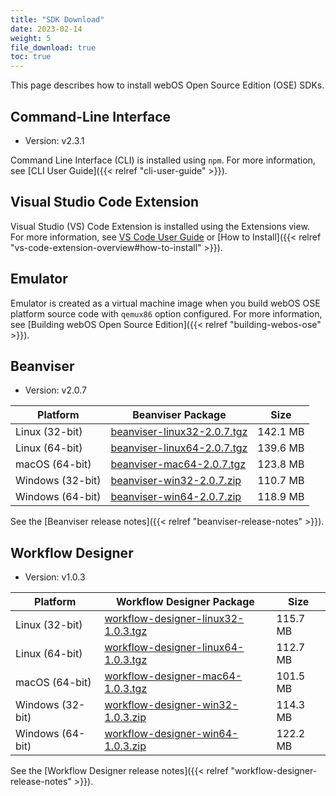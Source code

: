 ```yaml
---
title: "SDK Download"
date: 2023-02-14
weight: 5
file_download: true
toc: true
---
```


This page describes how to install webOS Open Source Edition (OSE) SDKs.

## Command-Line Interface

* Version: v2.3.1

Command Line Interface (CLI) is installed using `npm`. For more information, see [CLI User Guide]({{< relref "cli-user-guide" >}}).

## Visual Studio Code Extension

Visual Studio (VS) Code Extension is installed using the Extensions view. For more information, see [VS Code User Guide](https://code.visualstudio.com/docs/editor/extension-marketplace#_install-an-extension) or [How to Install]({{< relref "vs-code-extension-overview#how-to-install" >}}).

## Emulator 

Emulator is created as a virtual machine image when you build webOS OSE platform source code with `qemux86` option configured. For more information, see [Building webOS Open Source Edition]({{< relref "building-webos-ose" >}}).

## Beanviser

* Version: v2.0.7

|	Platform	|	Beanviser Package	|	Size	|
|-----------|-------------------|-------|
|	Linux (32-bit)	|	<a href="javascript:" onclick="file_dn('Beanviser', 'Linux', 'beanviser-linux32-2.0.7.tgz', 'https://webosose.s3.ap-northeast-2.amazonaws.com/tools/beanviser/v2.0.7/beanviser-linux32-2.0.7.tgz');">beanviser-linux32-2.0.7.tgz</a>	|	142.1 MB	|
|	Linux (64-bit)	|	<a href="javascript:" onclick="file_dn('Beanviser', 'Linux', 'beanviser-linux64-2.0.7.tgz', 'https://webosose.s3.ap-northeast-2.amazonaws.com/tools/beanviser/v2.0.7/beanviser-linux64-2.0.7.tgz');">beanviser-linux64-2.0.7.tgz</a>	|	139.6 MB	|
|	macOS (64-bit)	|	<a href="javascript:" onclick="file_dn('Beanviser', 'macOS', 'beanviser-mac64-2.0.7.tgz', 'https://webosose.s3.ap-northeast-2.amazonaws.com/tools/beanviser/v2.0.7/beanviser-mac64-2.0.7.tgz');">beanviser-mac64-2.0.7.tgz</a>	|	123.8 MB	|
|	Windows	(32-bit) |	<a href="javascript:" onclick="file_dn('Beanviser', 'Windows', 'beanviser-win32-2.0.7.zip', 'https://webosose.s3.ap-northeast-2.amazonaws.com/tools/beanviser/v2.0.7/beanviser-win32-2.0.7.zip');">beanviser-win32-2.0.7.zip</a>	|	110.7 MB	|
|	Windows	(64-bit) |	<a href="javascript:" onclick="file_dn('Beanviser', 'Windows', 'beanviser-win64-2.0.7.zip', 'https://webosose.s3.ap-northeast-2.amazonaws.com/tools/beanviser/v2.0.7/beanviser-win64-2.0.7.zip');">beanviser-win64-2.0.7.zip</a>	|	118.9 MB	|

See the [Beanviser release notes]({{< relref "beanviser-release-notes" >}}).

## Workflow Designer

* Version: v1.0.3

|	Platform	|	Workflow Designer Package	|	Size	|
|-----------------------|-------------------|-----------|
|	Linux (32-bit)	|	<a href="javascript:" onclick="file_dn('Workflow Designer', 'Linux', 'workflow-designer-linux32-1.0.3.tgz', 'https://webosose.s3.ap-northeast-2.amazonaws.com/tools/workflow-designer/v1.0.3/workflow-designer-linux32-1.0.3.tgz');">workflow-designer-linux32-1.0.3.tgz</a>	|	115.7 MB	|
|	Linux (64-bit)	|	<a href="javascript:" onclick="file_dn('Workflow Designer', 'Linux', 'workflow-designer-linux64-1.0.3.tgz', 'https://webosose.s3.ap-northeast-2.amazonaws.com/tools/workflow-designer/v1.0.3/workflow-designer-linux64-1.0.3.tgz');">workflow-designer-linux64-1.0.3.tgz</a>	|	112.7 MB	|
|	macOS (64-bit)	|	<a href="javascript:" onclick="file_dn('Workflow Designer', 'macOS', 'workflow-designer-mac64-1.0.3.tgz', 'https://webosose.s3.ap-northeast-2.amazonaws.com/tools/workflow-designer/v1.0.3/workflow-designer-mac64-1.0.3.tgz');">workflow-designer-mac64-1.0.3.tgz</a>	|	101.5 MB	|
|	Windows	(32-bit) |	<a href="javascript:" onclick="file_dn('Workflow Designer', 'Windows', 'workflow-designer-win32-1.0.3.zip', 'https://webosose.s3.ap-northeast-2.amazonaws.com/tools/workflow-designer/v1.0.3/workflow-designer-win32-1.0.3.zip');">workflow-designer-win32-1.0.3.zip</a>	|	114.3 MB	|
|	Windows	(64-bit) |	<a href="javascript:" onclick="file_dn('Workflow Designer', 'Windows', 'workflow-designer-win64-1.0.3.zip', 'https://webosose.s3.ap-northeast-2.amazonaws.com/tools/workflow-designer/v1.0.3/workflow-designer-win64-1.0.3.zip');">workflow-designer-win64-1.0.3.zip</a>	|	122.2 MB	|

See the [Workflow Designer release notes]({{< relref "workflow-designer-release-notes" >}}).
